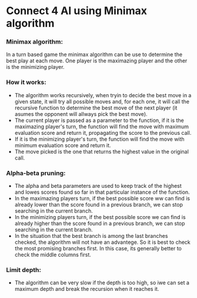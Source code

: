 # Connect 4 AI using Minimax algorithm

### Minimax algorithm:

In a turn based game the minimax algorithm can be use to determine the best play at each move.
One player is the maximazing player and the other is the minimizing player.

### How it works:

- The algorithm works recursively, when tryin to decide the best move in a given state, it will try all possible moves and, for each one, it will call the recursive function
to determine the best move of the next player (it asumes the opponent will allways pick the best move).
- The current player is passed as a parameter to the function, if it is the maximazing player's turn, the function will find the move with maximum evaluation score
and return it, propagating the score to the previous call.
- If it is the minimizing player's turn, the function will find the move with minimum evaluation score and return it.
- The move picked is the one that returns the highest value in the original call.

### Alpha-beta pruning:

- The alpha and beta parameters are used to keep track of the highest and lowes scores found so far in that particular instance of the function.
- In the maximazing players turn, if the best possible score ww can find is already lower than the score found in a previous branch, 
we can stop searching in the current branch.
- In the minimizing players turn, if the best possible score we can find is already higher than the score found in a previous branch,
we can stop searching in the current branch.
- In the situation that the best branch is among the last branches checked, the algorithm will not have an advantege. So it is best to check the
most promising branches first. In this case, its generally better to check the middle columns first.

### Limit depth:

- The algorithm can be very slow if the depth is too high, so iwe can set a maximum depth and break the recursion when it reaches it.
